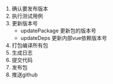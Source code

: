 1. 确认要发布版本
2. 执行测试用例
3. 更新版本号
   - updatePackage 更新包的版本号
   - updateDeps 更新内部vue依赖版本号
4. 打包编译所有包
5. 生成日志
6. 提交代码
7. 发布包
8. 推送github

